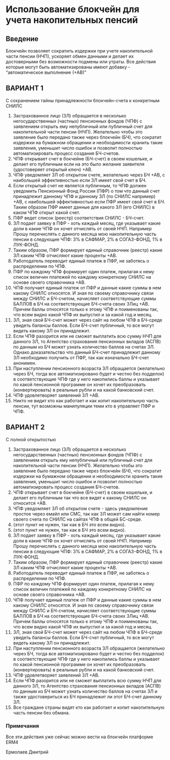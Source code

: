 
# Использование блокчейн для учета накопительных пенсий

## Введение

Блокчейн позволяет сократить издержки при учете накопительной части пенсии (НЧП), ускоряет обмен данными и делает их достоверными без возможности подмены или утраты.
Все действия которые могут быть автоматизированы имеют добавку - “автоматическое выполнение (+АВ)”

## ВАРИАНТ 1
С сохранением тайны принадлежности блокчейн-счета к конкретным СНИЛС
1. Застрахованное лицо (ЗЛ) обращается в несколько негосударственных (частных) пенсионных фондов (ЧПФ) с заявлением открыть ему непубличный или публичный счет для накопительной части пенсии (НЧП). Желательно чтобы это заявление было передано также через блокчейн (БЧ), что сократит издержки на бумажном обращении и необходимости хранить такие заявления, уменьшит число ошибок и позволит полностью автоматизировать процесс создания БЧ-счетов.
2. ЧПФ открывает счет в бокчейне (БЧ-счет) в своем кошельке, и делает его публичным если на это было желание заявителя (удостоверяет открытый ключ) +АВ.
3.  ЧПФ уведомляет ЗЛ об открытом счете, желательно через БЧ +АВ, с наибольшей эффективностью если ЗЛ имеет свой счет в БЧ.
4. Если открытый счет не является публичным, то ЧПФ должен уведомить Пенсионный Фонд России (ПФР) о том что данный счет принадлежит данному ЧПФ и данному ЗЛ (по СНИЛС например) +АВ, с наибольшей эффективностью если ПФР имеет свой счет в БЧ. Таким образом ПФР имеет данные для какого ЗЛ (его СНИЛС) в каком ЧПФ открыт какой счет.
5. ПФР ведет список (реестр) соответствия СНИЛС - БЧ-счет.
4. ЗЛ подает заявку в ПФР - хоть каждый месяц, где указывает какие доли в какие ЧПФ он хочет отчислять от своей НЧП. Например Прошу перечислять с данного месяца мою накопительную часть пенсии в следующие ЧПФ: 3% в САФМАР, 2% в СОГАЗ-ФОНД, 1% в ЛУК-ФОНД.
5. Таким образом, ПФР формирует единый справочник (реестр) какие ЗЛ каким ЧПФ отчисляют какие проценты +АВ.
6. Работодатель переводит единый платеж в ПФР, не заботясь о распределении по ЧПФ.
7. ПФР по каждому ЧПФ формирует один платеж, прилагая к нему список величин платежей по каждому конкретному СНИЛС на основе своего справочника +АВ.
8. ЧПФ получает единый платеж от ПФР и данные какие суммы в нем какому СНИЛС относятся. И зная по своему справочнику связи между СНИЛС и БЧ-счетом, начисляет соответствующие суммы БАЛЛОВ в БЧ на соответствующие БЧ-счета своих ЗЛиц +АВ. Причем баллы относятся только к этому ЧПФ и поименованы так, что всем видно какой ЧПФ их выпустил и за какой год и месяц.
9. ЗЛ, зная свой БЧ-счет может через сайт на любом ЧПФ в БЧ-среде увидеть балансы баллов. Если БЧ-счет публичный, то все могут видеть какому ЗЛ он принадлежит.
10. Если ЧПФ разорится или не сможет выплатить всю сумму НЧП для данного ЗЛ, то Агентство страхования пенсионных вкладов (АСПВ) по данным из БЧ может узнать количество баллов на счетах ЗЛ. Однако доказательство что данный БЧ-счет принадлежит данному ЗЛ необходимо получить от ПФР, так как изначально БЧ-счет анонимен.
12. При наступлении пенсионного возраста ЗЛ обращается (желательно через БЧ, тогда все автоматизировано будет и честно без подделок) в соответствующие ЧПФ где у него накопились баллы и указывает по какой пенсионной программе он хочет их преобразовать (конвертировать) в реальные рубли и на какой банковский счет.
12. ЧПФ удовлетворяет заявлений ЗЛ +АВ.
12. Никто не видит кто как работает и как копит накопительную часть пенсии, тут возможны манипуляции теми кто в управляет ПФР и ЧПФ.

## ВАРИАНТ 2
С полной открытостью
1. Застрахованное лицо (ЗЛ) обращается в несколько негосударственных (частных) пенсионных фондов (ЧПФ) с заявлением открыть ему непубличный или публичный счет для накопительной части пенсии (НЧП). Желательно чтобы это заявление было передано также через блокчейн (БЧ), что сократит издержки на бумажном обращении и необходимости хранить такие заявления, уменьшит число ошибок и позволит полностью автоматизировать процесс создания БЧ-счетов.
2. ЧПФ открывает счет в бокчейне (БЧ-счет) в своем кошельке, и делает его публичным так что все видят к какому СНИЛС он относится +АВ.
3. ЧПФ уведомляет ЗЛ об открытом счете  - здесь уведомление простое через емайл или СМС, так как ЗЛ может сам найти номер своего счета по СНИЛС на сайтах ЧПФ в общей БС-среде.
4. (этот пункт не нужен, так как в БЧ это всем видно).
4. (этот пункт не нужен, так как в БЧ это всем видно).
5. ЗЛ подает заявку в ПФР - хоть каждый месяц, где указывает какие доли в какие ЧПФ он хочет отчислять от своей НЧП. Например Прошу перечислять с данного месяца мою накопительную часть пенсии в следующие ЧПФ: 3% в САФМАР, 2% в СОГАЗ-ФОНД, 1% в ЛУК-ФОНД.
6. Таким образом, ПФР формирует единый справочник (реестр) какие ЗЛ каким ЧПФ отчисляют какие проценты +АВ.
7. Работодатель переводит единый платеж в ПФР, не заботясь о распределении по ЧПФ.
8. ПФР по каждому ЧПФ формирует один платеж, прилагая к нему список величин платежей по каждому конкретному СНИЛС на основе своего справочника +АВ.
9. ЧПФ получает единый платеж от ПФР и данные какие суммы в нем какому СНИЛС относятся. И зная по своему справочнику связи между СНИЛС и БЧ-счетом, начисляет соответствующие суммы БАЛЛОВ в БЧ на соответствующие БЧ-счета своих ЗЛиц +АВ. Причем баллы относятся только к этому ЧПФ и поименованы так, что всем видно какой ЧПФ их выпустил и за какой год и месяц.
10. ЗЛ, зная свой БЧ-счет может через сайт на любом ЧПФ в БЧ-среде увидеть балансы баллов. Если БЧ-счет публичный, то все могут видеть какому ЗЛ он принадлежит.
11. При наступлении пенсионного возраста ЗЛ обращается (желательно через БЧ, тогда все автоматизировано будет и честно без подделок) в соответствующие ЧПФ где у него накопились баллы и указывает по какой пенсионной программе он хочет их преобразовать (конвертировать) в реальные рубли и на какой банковский счет.
11. ЧПФ удовлетворяет заявлений ЗЛ +АВ.
11. Если ЧПФ разорится или не сможет выплатить всю сумму НЧП для данного ЗЛ, то Агентство страхования пенсионных вкладов (АСПВ) по данным из БЧ может узнать количество баллов на счетах ЗЛ и также удостовериться из БЧ принадлежит ли этот БЧ-счет данному ЗЛ.
12. Все граждане страны видят кто как работает и копит накопительную часть пенсии без обмана.

### Примечания
Все эти действия уже сейчас можно вести на блокчейн платформе ERM4

Ермолаев Дмитрий
